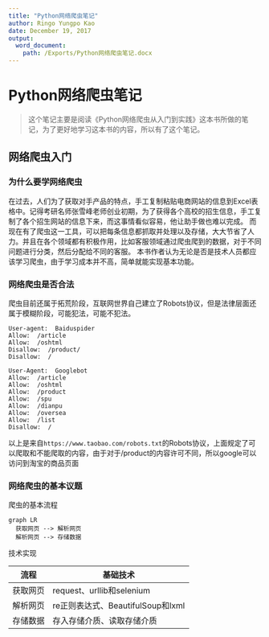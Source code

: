 ```yaml
---
title: "Python网络爬虫笔记"
author: Ringo Yungpo Kao
date: December 19, 2017
output:
  word_document:
    path: /Exports/Python网络爬虫笔记.docx
---
```

# Python网络爬虫笔记
> 这个笔记主要是阅读《Python网络爬虫从入门到实践》这本书所做的笔记，为了更好地学习这本书的内容，所以有了这个笔记。
## 网络爬虫入门
### 为什么要学网络爬虫
在过去，人们为了获取对手产品的特点，手工复制粘贴电商网站的信息到Excel表格中。记得考研名师张雪峰老师创业初期，为了获得各个高校的招生信息，手工复制了各个招生网站的信息下来，而这事情看似容易，他让助手做也难以完成。
而现在有了爬虫这一工具，可以把每条信息都抓取并处理以及存储，大大节省了人力。并且在各个领域都有积极作用，比如客服领域通过爬虫爬到的数据，对于不同问题进行分类，然后分配给不同的客服。
本书作者认为无论是否是技术人员都应该学习爬虫，由于学习成本并不高，简单就能实现基本功能。
### 网络爬虫是否合法
爬虫目前还属于拓荒阶段，互联网世界自己建立了Robots协议，但是法律层面还属于模糊阶段，可能犯法，可能不犯法。
```
User-agent:  Baiduspider
Allow:  /article
Allow:  /oshtml
Disallow:  /product/
Disallow:  /

User-Agent:  Googlebot
Allow:  /article
Allow:  /oshtml
Allow:  /product
Allow:  /spu
Allow:  /dianpu
Allow:  /oversea
Allow:  /list
Disallow:  /
```
以上是来自`https://www.taobao.com/robots.txt`的Robots协议，上面规定了可以爬取和不能爬取的内容，由于对于/product的内容许可不同，所以google可以访问到淘宝的商品页面
### 网络爬虫的基本议题
爬虫的基本流程
```mermaid
graph LR
  获取网页 --> 解析网页
  解析网页 --> 存储数据
```
技术实现

流程 | 基础技术
---- | ----
获取网页 | request、urllib和selenium
解析网页 | re正则表达式、BeautifulSoup和lxml
存储数据 | 存入存储介质、读取存储介质
